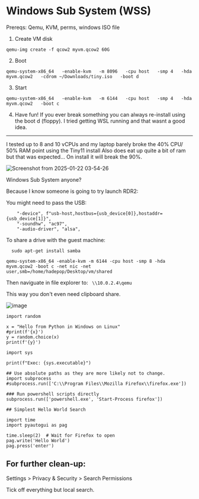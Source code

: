 # Windows Sub System (WSS) 

Prereqs: Qemu, KVM, perms, windows ISO file

1. Create VM disk
      
```qemu-img create -f qcow2 myvm.qcow2 60G```

2. Boot
      
```qemu-system-x86_64   -enable-kvm   -m 8096   -cpu host   -smp 4   -hda myvm.qcow2   -cdrom ~/Downloads/tiny.iso   -boot d``` 

3. Start

```qemu-system-x86_64   -enable-kvm   -m 6144   -cpu host   -smp 4   -hda myvm.qcow2   -boot c``` 

4. Have fun! If you ever break something you can always re-install using the boot d (floppy).
I tried getting WSL running and that wasnt a good idea.


----

I tested up to 8 and 10 vCPUs and my laptop barely broke the 40% CPU/ 50% RAM point using the Tiny11 install
Also does eat up quite a bit of ram but that was expected... On install it will break the 90%.

![Screenshot from 2025-01-22 03-54-26](https://github.com/user-attachments/assets/54353e1a-fde2-4465-abe5-6ec55060734e)

Windows Sub System anyone? 

Because I know someone is going to try launch RDR2:

You might need to pass the USB:

        "-device", f"usb-host,hostbus={usb_device[0]},hostaddr={usb_device[1]}", 
        "-soundhw", "ac97",  
        "-audio-driver", "alsa",

To share a drive with the guest machine:

      sudo apt-get install samba

```qemu-system-x86_64 -enable-kvm -m 6144 -cpu host -smp 8 -hda myvm.qcow2 -boot c -net nic -net user,smb=/home/hadepop/Desktop/vm/shared``` 

Then naviguate in file explorer to: ```  \\10.0.2.4\qemu ``` 

This way you don't even need clipboard share.

![image](https://github.com/user-attachments/assets/c256c442-0cf6-48d6-b8c7-562038389b09)

```  
import random

x = "Hello from Python in Windows on Linux"
#print(f'{x}')
y = random.choice(x)
print(f'{y}')

import sys

print(f"Exec: {sys.executable}")

## Use absolute paths as they are more likely not to change. 
import subprocess
#subprocess.run(['C:\\Program Files\\Mozilla Firefox\\firefox.exe'])

### Run powershell scripts directly
subprocess.run(['powershell.exe', 'Start-Process firefox'])

## Simplest Hello World Search

import time
import pyautogui as pag

time.sleep(2)  # Wait for Firefox to open
pag.write('Hello World')
pag.press('enter')

``` 

## For further clean-up:

Settings > Privacy & Security > Search Permissions

Tick off everything but local search. 







